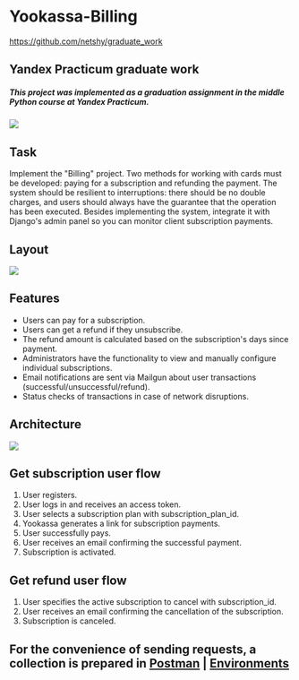 # Yookassa-Billing 
https://github.com/netshy/graduate_work
## Yandex Practicum graduate work
##### This project was implemented as a graduation assignment in the middle Python course at Yandex Practicum.
![](https://i.ibb.co/60Pnnbt/image.png)

## Task
Implement the "Billing" project. Two methods for working with cards must be developed: paying for a subscription and refunding the payment. The system should be resilient to interruptions: there should be no double charges, and users should always have the guarantee that the operation has been executed. Besides implementing the system, integrate it with Django's admin panel so you can monitor client subscription payments.

## Layout
![](https://pictures.s3.yandex.net/resources/Diplom_idea_2_1618269965.jpg)


## Features
- Users can pay for a subscription.
- Users can get a refund if they unsubscribe.
- The refund amount is calculated based on the subscription's days since payment.
- Administrators have the functionality to view and manually configure individual subscriptions.
- Email notifications are sent via Mailgun about user transactions (successful/unsuccessful/refund).
- Status checks of transactions in case of network disruptions.

## Architecture
![](https://i.ibb.co/ZgXMtf5/billing-drawio-1.png)

## Get subscription user flow
1. User registers.
2. User logs in and receives an access token.
3. User selects a subscription plan with subscription_plan_id.
4. Yookassa generates a link for subscription payments.
5. User successfully pays.
6. User receives an email confirming the successful payment.
7. Subscription is activated.

## Get refund user flow
1. User specifies the active subscription to cancel with subscription_id.
2. User receives an email confirming the cancellation of the subscription.
3. Subscription is canceled.

## For the convenience of sending requests, a collection is prepared in [Postman](https://github.com/netshy/graduate_work/blob/main/Yookassa%20Billing.postman_collection.json) | [Environments](https://github.com/netshy/graduate_work/blob/main/Billing%20project.postman_environment.json)
